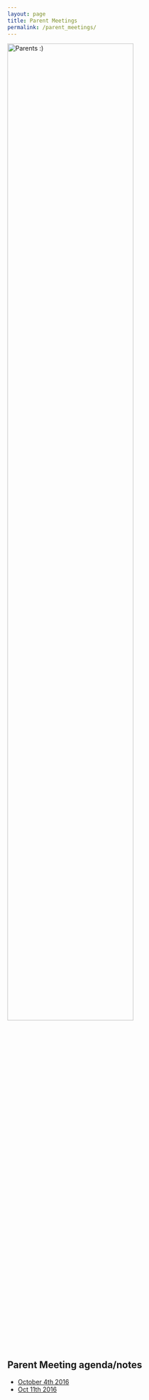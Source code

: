 ```yaml
---
layout: page
title: Parent Meetings
permalink: /parent_meetings/
---
```


<img src="{{site.basurl}}/images/parents.JPG" alt="Parents :)" style="width:75%;height:75%;">

## Parent Meeting agenda/notes

* [October 4th 2016]({{site.baseurl}}/kick_off.pdf) 
* [Oct 11th 2016]({{site.baseurl}}/2016_DrakeMTB_new_parent_info.pdf)


